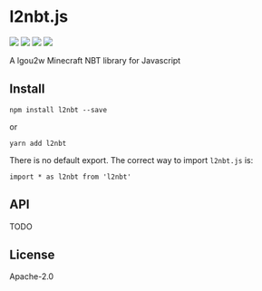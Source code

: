 # l2nbt.js

<p>
<a href="https://github.com/lgou2w/l2nbt.js/actions"><img src="https://img.shields.io/github/workflow/status/lgou2w/l2nbt.js/Node CI/develop?logo=github&style=flat-square" /></a>
<a href="https://travis-ci.org/lgou2w/l2nbt.js"><img src="https://img.shields.io/travis/lgou2w/l2nbt.js?style=flat-square&logo=travis" /></a>
<a href="https://www.npmjs.com/package/l2nbt"><img src="https://img.shields.io/npm/v/l2nbt?logo=npm&style=flat-square" /></a>
<a href="https://github.com/lgou2w/l2nbt.js/blob/master/LICENSE"><img src="https://img.shields.io/npm/l/l2nbt?logo=apache&style=flat-square" /></a>
</p>

A lgou2w Minecraft NBT library for Javascript

## Install

```
npm install l2nbt --save
```

or

```
yarn add l2nbt
```

There is no default export. The correct way to import `l2nbt.js` is:

```
import * as l2nbt from 'l2nbt'
```

## API

TODO

## License

Apache-2.0

